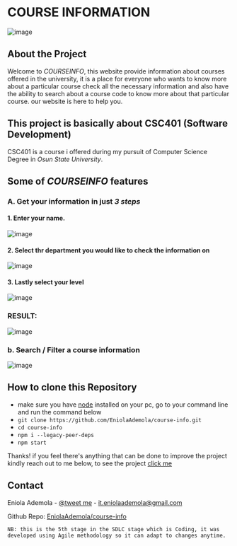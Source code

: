 # COURSE INFORMATION

![image](https://user-images.githubusercontent.com/107508295/221466273-c2fefe0e-ee11-4727-944b-37a80178ba2d.png)

## About the Project
Welcome to _COURSEINFO_, this website provide information about courses offered in the university, it is a place for everyone who wants to know more about a particular course check all the necessary information and also have the ability to search about a course code to know more about that particular course. our website is here to help you.


## This project is basically about CSC401 (Software Development)
CSC401 is a course i offered during my pursuit of Computer Science Degree in _Osun State University_. 

## Some of _COURSEINFO_ features

### A. Get your information in just _3 steps_

#### 1. Enter your name.
![image](https://user-images.githubusercontent.com/107508295/221475082-ec045096-84a2-464c-a136-378bc683460d.png)
#### 2. Select thr department you would like to check the information on
![image](https://user-images.githubusercontent.com/107508295/221475337-012a1878-bae2-4808-8c0b-f268779515a7.png)
#### 3. Lastly select your level
![image](https://user-images.githubusercontent.com/107508295/221475449-a02ca39c-0619-4c3e-8cec-17d5fca3fe4e.png)

### RESULT: 
![image](https://user-images.githubusercontent.com/107508295/221475971-2a736a2c-3655-4940-b81f-37b08736b6c3.png)

### b. Search / Filter a course information
![image](https://user-images.githubusercontent.com/107508295/221476333-41b33a4c-5a4a-4e16-b243-af166421f633.png)


## How to clone this Repository

- make sure you have [node](https://nodejs.org/en/download/) installed on your pc, go to your command line and run the command below
- `git clone https://github.com/EniolaAdemola/course-info.git`
-  `cd course-info`
- `npm i --legacy-peer-deps `
- `npm start`

Thanks! if you feel there's anything that can be done to improve the project kindly reach out to me below,
to see the project [click me](https://uni-courseinfo.vercel.app//)

<!-- CONTACT -->

## Contact

Eniola Ademola - [@tweet me](https://twitter.com/_daveworld) - it.eniolaademola@gmail.com

Github Repo: [EniolaAdemola/course-info](https://github.com/EniolaAdemola/course-info)

`NB: this is the 5th stage in the SDLC stage which is Coding, it was developed using Agile methodology so it can adapt to changes anytime.`